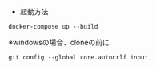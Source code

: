 * 起動方法
```
docker-compose up --build
```
※windowsの場合、cloneの前に
```
git config --global core.autocrlf input
```
